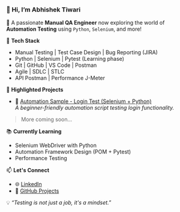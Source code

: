 ### 👋 Hi, I’m Abhishek Tiwari

🎯 A passionate **Manual QA Engineer** now exploring the world of **Automation Testing** using `Python`, `Selenium`, and more!


🧰 **Tech Stack**
- Manual Testing | Test Case Design | Bug Reporting (JIRA)
- Python | Selenium | Pytest (Learning phase)
- Git | GitHub | VS Code | Postman 
- Agile | SDLC | STLC
- API Postman | Performance J-Meter


📂 **Highlighted Projects**
- 🔹 [Automation Sample - Login Test (Selenium + Python)](https://github.com/Abhishek-Tiwari-QA/automation-sample-login-test)  
  *A beginner-friendly automation script testing login functionality.*

> More coming soon...


📚 **Currently Learning**
- Selenium WebDriver with Python
- Automation Framework Design (POM + Pytest)
- Performance Testing


📫 **Let's Connect**
- 🌐 [LinkedIn](https://www.linkedin.com/in/abhishek-tiwari-0546bb244) 
- 💼 [GitHub Projects](https://github.com/Abhishek-Tiwari-QA)



💡 *“Testing is not just a job, it's a mindset.”*
